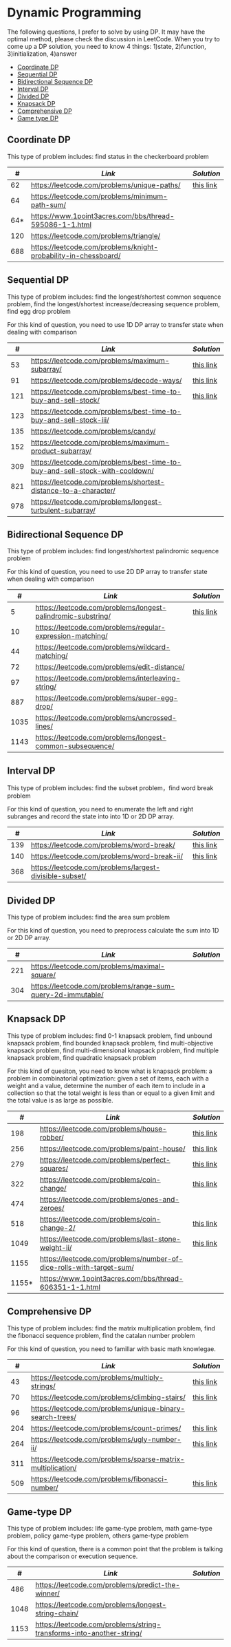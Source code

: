 # Dynamic Programming

The following questions, I prefer to solve by using DP. It may have the optimal method, please check the discussion in LeetCode. When you try to come up a DP solution, you need to know 4 things: 1)state, 2)function, 3)initialization, 4)answer

* [Coordinate DP](##Coordinate-DP) 
* [Sequential DP](##Sequential-DP)
* [Bidirectional Sequence DP](##Bidirectional-Sequence-DP)
* [Interval DP](##Interval-DP)
* [Divided DP](##Divided-DP)
* [Knapsack DP](##Knapsack-DP)
* [Comprehensive DP](##Comprehensive-DP)
* [Game type DP](##Game-type-DP)

## Coordinate DP

This type of problem includes: find status in the checkerboard problem

| *#* | *Link* | *Solution* |
| ---- | --------------------------------- | --------------------------------- |
| 62 | https://leetcode.com/problems/unique-paths/ | [this link](../practice/solution/0062_unique_paths.py)|
| 64 | https://leetcode.com/problems/minimum-path-sum/ | |
| 64* | https://www.1point3acres.com/bbs/thread-595086-1-1.html | |
| 120 | https://leetcode.com/problems/triangle/ | |
| 688 | https://leetcode.com/problems/knight-probability-in-chessboard/| |

## Sequential DP

This type of problem includes: find the longest/shortest common sequence problem, find the longest/shortest increase/decreasing sequence problem, find egg drop problem

For this kind of question, you need to use 1D DP array to transfer state when dealing with comparison

| *#* | *Link* | *Solution* |
| ---- | --------------------------------- | --------------------------------- |
| 53 | https://leetcode.com/problems/maximum-subarray/ | [this link](../practice/solution/0053_maximum_subarray.py) |
| 91 | https://leetcode.com/problems/decode-ways/ | [this link](../practice/solution/0091_decode_ways.py) |
| 121 | https://leetcode.com/problems/best-time-to-buy-and-sell-stock/ | [this link](../practice/solution/0121_best_time_to_buy_and_sell_stock.py) |
| 123 | https://leetcode.com/problems/best-time-to-buy-and-sell-stock-iii/ | |
| 135 | https://leetcode.com/problems/candy/ | |
| 152 | https://leetcode.com/problems/maximum-product-subarray/ | |
| 309 | https://leetcode.com/problems/best-time-to-buy-and-sell-stock-with-cooldown/ | |
| 821 | https://leetcode.com/problems/shortest-distance-to-a-character/ | |
| 978 | https://leetcode.com/problems/longest-turbulent-subarray/ | |

## Bidirectional Sequence DP

This type of problem includes: find longest/shortest palindromic sequence problem

For this kind of question, you need to use 2D DP array to transfer state when dealing with comparison

| *#* | *Link* | *Solution* |
| ---- | --------------------------------- | --------------------------------- |
| 5 | https://leetcode.com/problems/longest-palindromic-substring/ | [this link](../practice/solution/0005_longest_palindromic_substring.py) |
| 10 | https://leetcode.com/problems/regular-expression-matching/ | |
| 44 | https://leetcode.com/problems/wildcard-matching/ | |
| 72 | https://leetcode.com/problems/edit-distance/ | |
| 97 | https://leetcode.com/problems/interleaving-string/ | |
| 887 | https://leetcode.com/problems/super-egg-drop/ | |
| 1035 | https://leetcode.com/problems/uncrossed-lines/ | |
| 1143 | https://leetcode.com/problems/longest-common-subsequence/ | |

## Interval DP

This type of problem includes: find the subset problem，find word break problem

For this kind of question, you need to enumerate the left and right subranges and record the state into into 1D or 2D DP array.

| *#* | *Link* | *Solution* |
| ---- | --------------------------------- | --------------------------------- |
| 139 | https://leetcode.com/problems/word-break/ | [this link](../practice/solution/0139_word_break.py) |
| 140 | https://leetcode.com/problems/word-break-ii/ | [this link](../practice/solution/0140_word_break_ii.py) |
| 368 | https://leetcode.com/problems/largest-divisible-subset/ | |

## Divided DP

This type of problem includes: find the area sum problem

For this kind of question, you need to preprocess calculate the sum into 1D or 2D DP array.

| *#* | *Link* | *Solution* |
| ---- | --------------------------------- | --------------------------------- |
| 221 | https://leetcode.com/problems/maximal-square/ |
| 304 | https://leetcode.com/problems/range-sum-query-2d-immutable/ |

## Knapsack DP

This type of problem includes: find 0-1 knapsack problem, find unbound knapsack problem, find bounded knapsack problem, find multi-objective knapsack problem, find multi-dimensional knapsack problem, find multiple knapsack problem, find quadratic knapsack problem

For this kind of quesiton, you need to know what is knapsack problem: a problem in combinatorial optimization: given a set of items, each with a weight and a value, determine the number of each item to include in a collection so that the total weight is less than or equal to a given limit and the total value is as large as possible. 

| *#* | *Link* | *Solution* |
| ---- | --------------------------------- | --------------------------------- |
| 198 | https://leetcode.com/problems/house-robber/ | [this link](../practice/solution/0198_house_robber.py) |
| 256 | https://leetcode.com/problems/paint-house/ | [this link](../practice/solution/0256_paint_house.py) |
| 279 | https://leetcode.com/problems/perfect-squares/ | [this link](../practice/solution/0279_perfect_squares.py) |
| 322 | https://leetcode.com/problems/coin-change/ | [this link](../practice/solution/0322_coin_change.py) |
| 474 | https://leetcode.com/problems/ones-and-zeroes/ | |
| 518 | https://leetcode.com/problems/coin-change-2/ | [this link](../practice/solution/0518_coin_change_2.py) |
| 1049 | https://leetcode.com/problems/last-stone-weight-ii/ | [this link](../practice/solution/1049_last_stone_weight_ii.py) |
| 1155 | https://leetcode.com/problems/number-of-dice-rolls-with-target-sum/ | |
| 1155* | https://www.1point3acres.com/bbs/thread-606351-1-1.html | |

## Comprehensive DP

This type of problem includes: find the matrix multiplication problem, find the fibonacci sequence problem, find the catalan number problem

For this kind of question, you need to famillar with basic math knowlegae.

| *#* | *Link* | *Solution* |
| ---- | --------------------------------- | --------------------------------- |
| 43 | https://leetcode.com/problems/multiply-strings/ | [this link](../practice/solution/0043_multiply_strings.py) |
| 70 | https://leetcode.com/problems/climbing-stairs/ | [this link](../practice/solution/0070_climbing_stairs.py) |
| 96 | https://leetcode.com/problems/unique-binary-search-trees/ | |
| 204 | https://leetcode.com/problems/count-primes/ | [this link](../practice/solution/0204_count_primes.py) | 
| 264 | https://leetcode.com/problems/ugly-number-ii/ | [this link](../practice/solution/0264_ugly_number_ii.py) |
| 311 | https://leetcode.com/problems/sparse-matrix-multiplication/ | |
| 509 | https://leetcode.com/problems/fibonacci-number/ | [this link](../practice/solution/0509_fibonacci_number.py) |

## Game-type DP

This type of problem includes: life game-type problem, math game-type problem, policy game-type problem, others game-type problem

For this kind of question, there is a common point that the problem is talking about the comparison or execution sequence.

| *#* | *Link* | *Solution* |
| ---- | --------------------------------- | --------------------------------- |
| 486 | https://leetcode.com/problems/predict-the-winner/ | |
| 1048 | https://leetcode.com/problems/longest-string-chain/ | |
| 1153 | https://leetcode.com/problems/string-transforms-into-another-string/ | |
